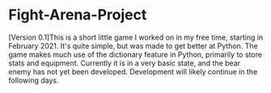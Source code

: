# Fight-Arena-Project
[Version 0.1]This is a short little game I worked on in my free time, starting in February 2021. It's quite simple, but was made to get better at Python. The game makes much use of the dictionary feature in Python, primarily to store stats and equipment. Currently it is in a very basic state, and the bear enemy has not yet been developed. Development will likely continue in the following days.
